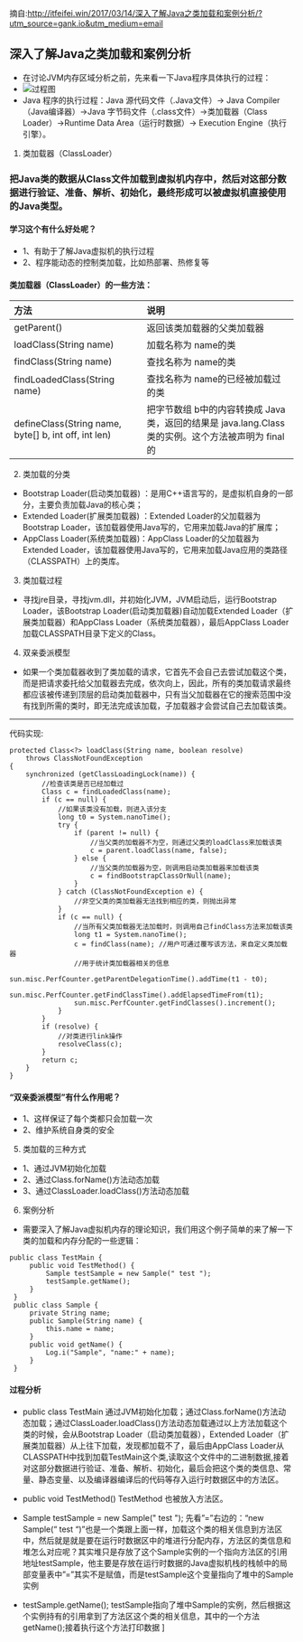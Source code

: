 摘自:http://itfeifei.win/2017/03/14/深入了解Java之类加载和案例分析/?utm_source=gank.io&utm_medium=email

## 深入了解Java之类加载和案例分析

* 在讨论JVM内存区域分析之前，先来看一下Java程序具体执行的过程：
* ![过程图](http://i1.piimg.com/567571/0282ddefcac2c362.png)
* Java 程序的执行过程：Java 源代码文件（.Java文件）-> Java Compiler（Java编译器）->Java 字节码文件（.class文件）->类加载器（Class Loader）->Runtime Data Area（运行时数据）-> Execution Engine（执行引擎）。

1. 类加载器（ClassLoader）

### 把Java类的数据从Class文件加载到虚拟机内存中，然后对这部分数据进行验证、准备、解析、初始化，最终形成可以被虚拟机直接使用的Java类型。
#### 学习这个有什么好处呢？
* 1、有助于了解Java虚拟机的执行过程
* 2、程序能动态的控制类加载，比如热部署、热修复等

#### 类加载器（ClassLoader）的一些方法：
| 方法     | 说明    |
| :------------- | :------------- |
| getParent()      | 返回该类加载器的父类加载器      |
| loadClass(String name)    | 加载名称为 name的类      |
| findClass(String name)     | 查找名称为 name的类      |
| findLoadedClass(String name)      | 查找名称为 name的已经被加载过的类     |
| defineClass(String name, byte[] b, int off, int len)     | 把字节数组 b中的内容转换成 Java 类，返回的结果是 java.lang.Class类的实例。这个方法被声明为 final的     |

2. 类加载的分类

* Bootstrap Loader(启动类加载器) ：是用C++语言写的，是虚拟机自身的一部分，主要负责加载Java的核心类；
* Extended Loader(扩展类加载器) ：Extended Loader的父加载器为 Bootstrap Loader，该加载器使用Java写的，它用来加载Java的扩展库；
* AppClass Loader(系统类加载器)：AppClass Loader的父加载器为 Extended Loader，该加载器使用Java写的，它用来加载Java应用的类路径（CLASSPATH）上的类库。

3. 类加载过程

* 寻找jre目录，寻找jvm.dll，并初始化JVM，JVM启动后，运行Bootstrap Loader，该Bootstrap Loader(启动类加载器)自动加载Extended Loader（扩展类加载器）和AppClass Loader（系统类加载器），最后AppClass Loader加载CLASSPATH目录下定义的Class。

4. 双亲委派模型

* 如果一个类加载器收到了类加载的请求，它首先不会自己去尝试加载这个类，而是把请求委托给父加载器去完成，依次向上，因此，所有的类加载请求最终都应该被传递到顶层的启动类加载器中，只有当父加载器在它的搜索范围中没有找到所需的类时，即无法完成该加载，子加载器才会尝试自己去加载该类。
***********************************************************
代码实现:
```
protected Class<?> loadClass(String name, boolean resolve)
    throws ClassNotFoundException
{
    synchronized (getClassLoadingLock(name)) {
        //检查该类是否已经加载过
        Class c = findLoadedClass(name);
        if (c == null) {
            //如果该类没有加载，则进入该分支
            long t0 = System.nanoTime();
            try {
                if (parent != null) {
                    //当父类的加载器不为空，则通过父类的loadClass来加载该类
                    c = parent.loadClass(name, false);
                } else {
                    //当父类的加载器为空，则调用启动类加载器来加载该类
                    c = findBootstrapClassOrNull(name);
                }
            } catch (ClassNotFoundException e) {
                //非空父类的类加载器无法找到相应的类，则抛出异常
            }
            if (c == null) {
                //当所有父类加载器无法加载时，则调用自己findClass方法来加载该类
                long t1 = System.nanoTime();
                c = findClass(name); //用户可通过覆写该方法，来自定义类加载器
                //用于统计类加载器相关的信息
                sun.misc.PerfCounter.getParentDelegationTime().addTime(t1 - t0);
                sun.misc.PerfCounter.getFindClassTime().addElapsedTimeFrom(t1);
                sun.misc.PerfCounter.getFindClasses().increment();
            }
        }
        if (resolve) {
            //对类进行link操作
            resolveClass(c);
        }
        return c;
    }
}
```

#### “双亲委派模型”有什么作用呢？

* 1、这样保证了每个类都只会加载一次
* 2、维护系统自身类的安全

5. 类加载的三种方式

* 1、通过JVM初始化加载
* 2、通过Class.forName()方法动态加载
* 3、通过ClassLoader.loadClass()方法动态加载

6. 案例分析

* 需要深入了解Java虚拟机内存的理论知识，我们用这个例子简单的来了解一下类的加载和内存分配的一些逻辑：
```
public class TestMain {
     public void TestMethod() {
         Sample testSample = new Sample(" test ");
         testSample.getName();
     }
 }
 public class Sample {
     private String name;
     public Sample(String name) {
         this.name = name;
     }
     public void getName() {
         Log.i("Sample", "name:" + name);
     }
 }
```
#### 过程分析
* public class TestMain
通过JVM初始化加载；通过Class.forName()方法动态加载；通过ClassLoader.loadClass()方法动态加载通过以上方法加载这个类的时候，会从Bootstrap Loader（启动类加载器），Extended Loader（扩展类加载器）从上往下加载，发现都加载不了，最后由AppClass Loader从CLASSPATH中找到加载TestMain这个类,读取这个文件中的二进制数据,接着对这部分数据进行验证、准备、解析、初始化，最后会把这个类的类信息、常量、静态变量、以及编译器编译后的代码等存入运行时数据区中的方法区。

* public void TestMethod()
TestMethod 也被放入方法区。

* Sample testSample = new Sample(" test ");
先看”=”右边的：“new Sample(“ test “)”也是一个类跟上面一样，加载这个类的相关信息到方法区中，然后就是就是要在运行时数据区中的堆进行分配内存，方法区的类信息和堆怎么对应呢？其实堆只是存放了这个Sample实例的一个指向方法区的引用地址testSample，他主要是存放在运行时数据的Java虚拟机栈的栈帧中的局部变量表中”=”其实不是赋值，而是testSample这个变量指向了堆中的Sample实例

* testSample.getName();
testSample指向了堆中Sample的实例，然后根据这个实例持有的引用拿到了方法区这个类的相关信息，其中的一个方法getName();接着执行这个方法打印数据 ]

